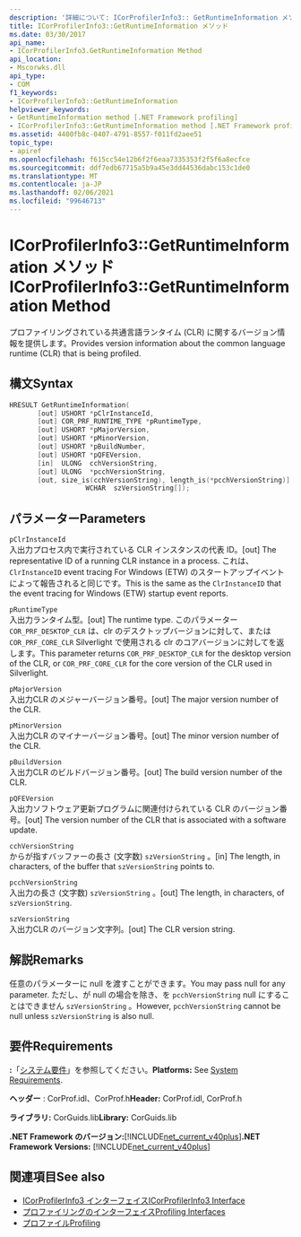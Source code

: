 ```yaml
---
description: '詳細について: ICorProfilerInfo3:: GetRuntimeInformation メソッド'
title: ICorProfilerInfo3::GetRuntimeInformation メソッド
ms.date: 03/30/2017
api_name:
- ICorProfilerInfo3.GetRuntimeInformation Method
api_location:
- Mscorwks.dll
api_type:
- COM
f1_keywords:
- ICorProfilerInfo3::GetRuntimeInformation
helpviewer_keywords:
- GetRuntimeInformation method [.NET Framework profiling]
- ICorProfilerInfo3::GetRuntimeInformation method [.NET Framework profiling]
ms.assetid: 4400fb8c-0407-4791-8557-f011fd2aee51
topic_type:
- apiref
ms.openlocfilehash: f615cc54e12b6f2f6eaa7335353f2f5f6a8ecfce
ms.sourcegitcommit: ddf7edb67715a5b9a45e3dd44536dabc153c1de0
ms.translationtype: MT
ms.contentlocale: ja-JP
ms.lasthandoff: 02/06/2021
ms.locfileid: "99646713"
---
```

# <a name="icorprofilerinfo3getruntimeinformation-method"></a><span data-ttu-id="d14cf-103">ICorProfilerInfo3::GetRuntimeInformation メソッド</span><span class="sxs-lookup"><span data-stu-id="d14cf-103">ICorProfilerInfo3::GetRuntimeInformation Method</span></span>

<span data-ttu-id="d14cf-104">プロファイリングされている共通言語ランタイム (CLR) に関するバージョン情報を提供します。</span><span class="sxs-lookup"><span data-stu-id="d14cf-104">Provides version information about the common language runtime (CLR) that is being profiled.</span></span>  
  
## <a name="syntax"></a><span data-ttu-id="d14cf-105">構文</span><span class="sxs-lookup"><span data-stu-id="d14cf-105">Syntax</span></span>  
  
```cpp  
HRESULT GetRuntimeInformation(  
       [out] USHORT *pClrInstanceId,  
       [out] COR_PRF_RUNTIME_TYPE *pRuntimeType,  
       [out] USHORT *pMajorVersion,  
       [out] USHORT *pMinorVersion,  
       [out] USHORT *pBuildNumber,  
       [out] USHORT *pQFEVersion,  
       [in]  ULONG  cchVersionString,  
       [out] ULONG  *pcchVersionString,  
       [out, size_is(cchVersionString), length_is(*pcchVersionString)]  
                   WCHAR  szVersionString[]);  
```  
  
## <a name="parameters"></a><span data-ttu-id="d14cf-106">パラメーター</span><span class="sxs-lookup"><span data-stu-id="d14cf-106">Parameters</span></span>  

 `pClrInstanceId`  
 <span data-ttu-id="d14cf-107">入出力プロセス内で実行されている CLR インスタンスの代表 ID。</span><span class="sxs-lookup"><span data-stu-id="d14cf-107">[out] The representative ID of a running CLR instance in a process.</span></span> <span data-ttu-id="d14cf-108">これは、 `ClrInstanceID` event tracing For Windows (ETW) のスタートアップイベントによって報告されると同じです。</span><span class="sxs-lookup"><span data-stu-id="d14cf-108">This is the same as the `ClrInstanceID` that the event tracing for Windows (ETW) startup event reports.</span></span>  
  
 `pRuntimeType`  
 <span data-ttu-id="d14cf-109">入出力ランタイム型。</span><span class="sxs-lookup"><span data-stu-id="d14cf-109">[out] The runtime type.</span></span> <span data-ttu-id="d14cf-110">このパラメーター `COR_PRF_DESKTOP_CLR` は、clr のデスクトップバージョンに対して、または `COR_PRF_CORE_CLR` Silverlight で使用される clr のコアバージョンに対してを返します。</span><span class="sxs-lookup"><span data-stu-id="d14cf-110">This parameter returns `COR_PRF_DESKTOP_CLR` for the desktop version of the CLR, or `COR_PRF_CORE_CLR` for the core version of the CLR used in Silverlight.</span></span>  
  
 `pMajorVersion`  
 <span data-ttu-id="d14cf-111">入出力CLR のメジャーバージョン番号。</span><span class="sxs-lookup"><span data-stu-id="d14cf-111">[out] The major version number of the CLR.</span></span>  
  
 `pMinorVersion`  
 <span data-ttu-id="d14cf-112">入出力CLR のマイナーバージョン番号。</span><span class="sxs-lookup"><span data-stu-id="d14cf-112">[out] The minor version number of the CLR.</span></span>  
  
 `pBuildVersion`  
 <span data-ttu-id="d14cf-113">入出力CLR のビルドバージョン番号。</span><span class="sxs-lookup"><span data-stu-id="d14cf-113">[out] The build version number of the CLR.</span></span>  
  
 `pQFEVersion`  
 <span data-ttu-id="d14cf-114">入出力ソフトウェア更新プログラムに関連付けられている CLR のバージョン番号。</span><span class="sxs-lookup"><span data-stu-id="d14cf-114">[out] The version number of the CLR that is associated with a software update.</span></span>  
  
 `cchVersionString`  
 <span data-ttu-id="d14cf-115">からが指すバッファーの長さ (文字数) `szVersionString` 。</span><span class="sxs-lookup"><span data-stu-id="d14cf-115">[in] The length, in characters, of the buffer that `szVersionString` points to.</span></span>  
  
 `pcchVersionString`  
 <span data-ttu-id="d14cf-116">入出力の長さ (文字数) `szVersionString` 。</span><span class="sxs-lookup"><span data-stu-id="d14cf-116">[out] The length, in characters, of `szVersionString`.</span></span>  
  
 `szVersionString`  
 <span data-ttu-id="d14cf-117">入出力CLR のバージョン文字列。</span><span class="sxs-lookup"><span data-stu-id="d14cf-117">[out] The CLR version string.</span></span>  
  
## <a name="remarks"></a><span data-ttu-id="d14cf-118">解説</span><span class="sxs-lookup"><span data-stu-id="d14cf-118">Remarks</span></span>  

 <span data-ttu-id="d14cf-119">任意のパラメーターに null を渡すことができます。</span><span class="sxs-lookup"><span data-stu-id="d14cf-119">You may pass null for any parameter.</span></span> <span data-ttu-id="d14cf-120">ただし、が null の場合を除き、を `pcchVersionString` null にすることはできません `szVersionString` 。</span><span class="sxs-lookup"><span data-stu-id="d14cf-120">However, `pcchVersionString` cannot be null unless `szVersionString` is also null.</span></span>  
  
## <a name="requirements"></a><span data-ttu-id="d14cf-121">要件</span><span class="sxs-lookup"><span data-stu-id="d14cf-121">Requirements</span></span>  

 <span data-ttu-id="d14cf-122">**:**「[システム要件](../../get-started/system-requirements.md)」を参照してください。</span><span class="sxs-lookup"><span data-stu-id="d14cf-122">**Platforms:** See [System Requirements](../../get-started/system-requirements.md).</span></span>  
  
 <span data-ttu-id="d14cf-123">**ヘッダー** : CorProf.idl、CorProf.h</span><span class="sxs-lookup"><span data-stu-id="d14cf-123">**Header:** CorProf.idl, CorProf.h</span></span>  
  
 <span data-ttu-id="d14cf-124">**ライブラリ:** CorGuids.lib</span><span class="sxs-lookup"><span data-stu-id="d14cf-124">**Library:** CorGuids.lib</span></span>  
  
 <span data-ttu-id="d14cf-125">**.NET Framework のバージョン:**[!INCLUDE[net_current_v40plus](../../../../includes/net-current-v40plus-md.md)]</span><span class="sxs-lookup"><span data-stu-id="d14cf-125">**.NET Framework Versions:** [!INCLUDE[net_current_v40plus](../../../../includes/net-current-v40plus-md.md)]</span></span>  
  
## <a name="see-also"></a><span data-ttu-id="d14cf-126">関連項目</span><span class="sxs-lookup"><span data-stu-id="d14cf-126">See also</span></span>

- [<span data-ttu-id="d14cf-127">ICorProfilerInfo3 インターフェイス</span><span class="sxs-lookup"><span data-stu-id="d14cf-127">ICorProfilerInfo3 Interface</span></span>](icorprofilerinfo3-interface.md)
- [<span data-ttu-id="d14cf-128">プロファイリングのインターフェイス</span><span class="sxs-lookup"><span data-stu-id="d14cf-128">Profiling Interfaces</span></span>](profiling-interfaces.md)
- [<span data-ttu-id="d14cf-129">プロファイル</span><span class="sxs-lookup"><span data-stu-id="d14cf-129">Profiling</span></span>](index.md)
